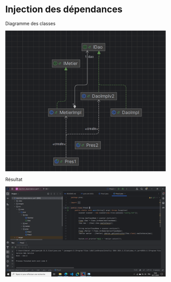 <h1>Injection des dépendances</h1>
<p>Diagramme des classes</p>
<img src="images/pic1.PNG"/>
<p>Résultat</p>
<img src="images/pic2.PNG"/>